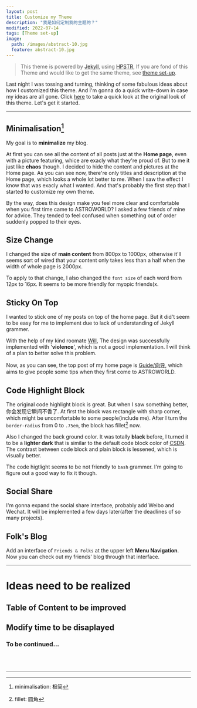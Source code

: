 ```yaml
---
layout: post
title: Customize my Theme
description: "我是如何定制我的主题的？"
modified: 2022-07-14
tags: [Theme set-up]
image:
  path: /images/abstract-10.jpg
  feature: abstract-10.jpg
---
```


> This theme is powered by [Jekyll](http://jekyllrb.com/), using [HPSTR](https://mademistakes.com/work/hpstr-jekyll-theme/), If you are fond of this Theme and would like to get the same theme, see [theme set-up](/theme-setup/).


Last night I was tossing and turning, thinking of some fabulous ideas about how I customized this theme. And I'm gonna do a quick write-down in case my ideas are all gone. Click [here](https://mmistakes.github.io/jekyll-theme-hpstr/) to take a quick look at the original look of this theme. Let's get it started.

___

## Minimalisation[^1]

My goal is to **minimalize** my blog.

At first you can see all the content of all posts just at the **Home page**, even with a picture featuring, whice are exacly what they're proud of. But to me it just like **chaos** though. I decided to hide the content and pictures at the Home page. As you can see now, there're only titles and description at the Home page, which looks a whole lot better to me. When I saw the effect I know that was exacly what I wanted. And that's probably the first step that I started to customize my own theme.

By the way, does this design make you feel more clear and comfortable when you first time came to ASTROWORLD? I asked a few friends of mine for advice. They tended to feel confused when something out of order suddenly popped to their eyes.

## Size Change

I changed the size of **main content** from 800px to 1000px, otherwise it'll seems sort of wired that your content only takes less than a half when the width of whole page is 2000px.

To apply to that change, I also changed the `font size` of each word from 12px to 16px. It seems to be more friendly for myopic friends(x.

## Sticky On Top

I wanted to stick one of my posts on top of the home page. But it did't seem to be easy for me to implement due to lack of understanding of Jekyll grammer.

With the help of my kind roomate [Will](https://willyangywt.cc), The design was successfully implemented with '**violence**', which is not a good implementation. I will think of a plan to better solve this problem.

Now, as you can see, the top post of my home page is [Guide/向导](https://lucameng.github.io/Guide/), which aims to give people some tips when they first come to ASTROWORLD.

## Code Highlight Block

The original code highlight block is great. But when I saw something better, 你会发现它瞬间不香了. At first the block was rectangle with sharp corner, which might be uncomfortable to some people(include me). After I turn the `border-radius` from 0 to `.75em`, the block has fillet[^2] now.

Also I changed the back ground color. It was totally **black** before, I turned it to be a **lighter dark** that is similar to the default code block color of [CSDN](https://www.csdn.net/). The contrast between code block and plain block is lessened, which is visually better.

The code higtlight seems to be not friendly to `bash` grammer. I'm going to figure out a good way to fix it though.

## Social Share

I'm gonna expand the social share interface, probably add Weibo and Wechat. It will be implemented a few days later(after the deadlines of so many projects).


## Folk's Blog

Add an interface of `Friends & Folks` at the upper left **Menu Navigation**. Now you can check out my friends' blog through that interface.

___

# Ideas need to be realized

## Table of Content to be improved

## Modify time to be disaplayed

### To be continued...

<br/>
<br/>

___

[^1]: minimalisation: 极简
[^2]: fillet: 圆角
